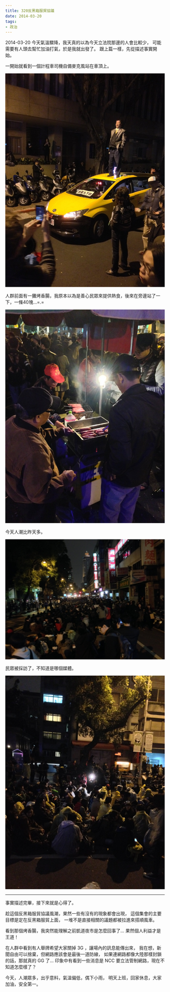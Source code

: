 ```yaml
---
title: 320反黑箱服貿協議
date: 2014-03-20
tags:
- 政治
---
```


2014-03-20 今天氣溫驟降，我天真的以為今天立法院那邊的人會比較少，
可能需要有人頭去幫忙加油打氣，於是我就出發了。
跟上篇一樣，先從描述事實開始。

一開始就看到一個計程車司機自備麥克風站在車頂上。

![](IMG_0847.JPG)

人群前面有一攤烤香腸，我原本以為是善心民眾來提供熱食，後來在旁邊站了一下，一條40塊...=.=

![](IMG_0851.JPG)

今天人潮比昨天多。

![](IMG_0853.JPG)

民眾被採訪了，不知道是哪個媒體。

![](IMG_0855.JPG)

--------------------------------

事實描述完畢，接下來就是心得了。

趁這個反黑箱服貿協議風潮，果然一些有沒有的現象都會出現，
這個集會的主要目標是定在反黑箱服貿上面，
一堆不是直接相關的議題都被拉進來搭順風車。

看到那個烤香腸，我突然能理解之前凱道夜市是怎麼回事了...
果然個人利益才是王道！

在人群中看到有人舉牌希望大家關掉 3G ，讓場內的訊息能傳出來，
我在想，新聞自由可以捨棄，但網路應該會是最後一道防線，
如果連網路都像大陸那樣封鎖的話，那就真的 GG 了...
印象中有看到一些消息是 NCC 要立法管制網路，現在不知道怎麼樣了？

今天，人潮眾多，出乎意料，氣溫偏低，偶下小雨，
明天上班，回家休息，大家加油，安全第一。
